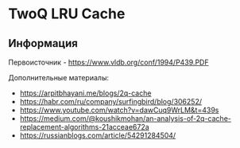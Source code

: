 # TwoQ LRU Cache

## Информация

Первоисточник - https://www.vldb.org/conf/1994/P439.PDF
 
Дополнительные материалы:

- https://arpitbhayani.me/blogs/2q-cache
- https://habr.com/ru/company/surfingbird/blog/306252/
- https://www.youtube.com/watch?v=dawCuq9WrLM&t=439s
- https://medium.com/@koushikmohan/an-analysis-of-2q-cache-replacement-algorithms-21acceae672a
- https://russianblogs.com/article/54291284504/


